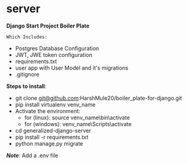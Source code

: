 # server

**Django Start Project Boiler Plate**

`Which Includes:`
* Postgres Database Configuration
* JWT, JWE token configuration
* requirements.txt
* user app with User Model and it's migrations
* .gitignore


**Steps to install**:
*  git clone git@github.com:HarshMule20/boiler_plate-for-django.git
*  pip install virtualenv venv_name
*  Activate the environment:
    *  for (linux): source venv_name\bin\activate
    *  for (windows): venv_name\Scripts\activate
*  cd generalized-django-server
*  pip install -r requirements.txt
*  python manage.py migrate

***Note***: Add a .env file
